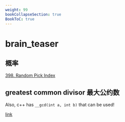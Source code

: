 ```yaml
---
weight: 99
bookCollapseSection: true
BookToC: true
---
```

#  brain_teaser

## 概率
[398. Random Pick Index](398)

## greatest common divisor 最大公约数
Also, c++ has `__gcd(int a, int b)` that can be used!

[link](914)

